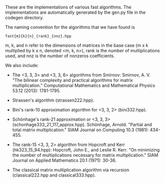 These are the implementations of various fast algorithms.  The implementations are automatically generated by the gen.py file in the codegen directory.

The naming convention for the algorithms that we have found is

	fast{m}{k}{n}_{rank}_{nnz}.hpp

m, k, and n refer to the dimensions of matrices in the base case (m x k multiplied by k x n, denoted <m, k, n>), rank is the number of multiplications used, 
and nnz is the number of nonzeros coefficients.

We also include:

*  The <3, 3, 3> and <3, 3, 6> algorithms from Smirnov:
    Smirnov, A. V. "The bilinear complexity and practical algorithms for matrix multiplication." Computational Mathematics and Mathematical Physics 53.12 (2013): 1781-1795.

*  Strassen's algorithm (strassen222.hpp).

*  Bini's rank-10 approximation algorithm for <3, 3, 2> (bini332.hpp).

*  Schönhage's rank-21 approximation or <3, 3, 3> (schonhage333_21_117_approx.hpp).
    Schönhage, Arnold. "Partial and total matrix multiplication." SIAM Journal on Computing 10.3 (1981): 434-455.

*  The rank-15 <3, 3, 2> algorithm from Hopcroft and Kerr (hk323_15_94.hpp):
   Hopcroft, John E., and Leslie R. Kerr. "On minimizing the number of multiplications necessary for matrix multiplication." SIAM Journal on Applied Mathematics 20.1 (1971): 30-36.

*  The classical matrix multiplication algorithm via recursion (classical222.hpp and classical333.hpp).

